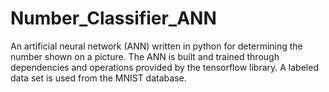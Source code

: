 # Number_Classifier_ANN
An artificial neural network (ANN) written in python for determining the number shown on a picture. The ANN is built and trained through dependencies and operations provided by the tensorflow library. A labeled data set is used from the MNIST database.

